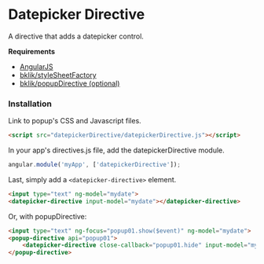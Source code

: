 # Datepicker Directive
A directive that adds a datepicker control.

**Requirements**

* [AngularJS](http://angularjs.org/)
* [bklik/styleSheetFactory](https://github.com/bklik/styleSheetFactory)
* [bklik/popupDirective (optional)](https://github.com/bklik/popup/)

### Installation

Link to popup's CSS and Javascript files.
```html
<script src="datepickerDirective/datepickerDirective.js"></script>
```

In your app's directives.js file, add the datepickerDirective module.
```javascript
angular.module('myApp', ['datepickerDirective']);
```

Last, simply add a `<datepicker-directive>` element\.
```html
<input type="text" ng-model="mydate">
<datepicker-directive input-model="mydate"></datepicker-directive>
```

Or, with popupDirective:
```html
<input type="text" ng-focus="popup01.show($event)" ng-model="mydate">
<popup-directive api="popup01">
    <datepicker-directive close-callback="popup01.hide" input-model="mydate"></datepicker-directive>
</popup-directive>
```